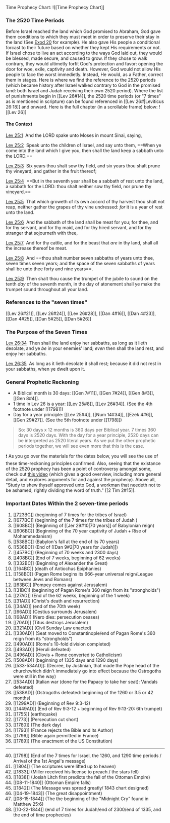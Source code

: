 Time Prophecy Chart:
![[Time Prophecy Chart]]

### The 2520 Time Periods
Before Israel reached the land which God promised to Abraham, God gave them conditions to which they must meet in order to preserve their stay in the land (See [Exod 20](Exod%2020.md) for example). He also gave His people a conditional forcast to their future based on whether they kept His requirements or not. If Israel chose to live an act according to the ways God laid out, they would be blessed, made secure, and caused to grow. If they chose to walk contrary, they would ultimetly forfit God's protection and favor: opening the door for woe, exile, captivity and death. However, God would not allow His people to face the worst immedietly. Instead, He would, as a Father, correct them in stages. Here is where we find the reference to the 2520 periods (which became history after Israel walked contrary to God in the promised land: both Israel and Judah receiving their own 2520 period). Where the list of punishments begin in [[Lev 26#14]], the 2520 time periods (or "7 times" as is mentioned in scripture) can be found referenced in [[Lev 26#|Leviticus 26:18]] and onward. Here is the full chapter (in a scrollable frame) below:
![[Lev 26]]


#### The Context
[Lev 25:1](verseid:3.25.1)  And the LORD spake unto Moses in mount Sinai, saying,

[Lev 25:2](verseid:3.25.2)  Speak unto the children of Israel, and say unto them, ==When ye come into the land which I give you, then shall the land keep a sabbath unto the LORD.==

[Lev 25:3](verseid:3.25.3)  Six years thou shalt sow thy field, and six years thou shalt prune thy vineyard, and gather in the fruit thereof;

[Lev 25:4](verseid:3.25.4)  ==But in the seventh year shall be a sabbath of rest unto the land, a sabbath for the LORD: thou shalt neither sow thy field, nor prune thy vineyard.==

[Lev 25:5](verseid:3.25.5)  That which groweth of its own accord of thy harvest thou shalt not reap, neither gather the grapes of thy vine undressed: _for_ it is a year of rest unto the land.

[Lev 25:6](verseid:3.25.6)  And the sabbath of the land shall be meat for you; for thee, and for thy servant, and for thy maid, and for thy hired servant, and for thy stranger that sojourneth with thee,

[Lev 25:7](verseid:3.25.7)  And for thy cattle, and for the beast that _are_ in thy land, shall all the increase thereof be meat.

[Lev 25:8](verseid:3.25.8)  And ==thou shalt number seven sabbaths of years unto thee, seven times seven years; and the space of the seven sabbaths of years shall be unto thee forty and nine years==.

[Lev 25:9](verseid:3.25.9)  Then shalt thou cause the trumpet of the jubile to sound on the tenth _day_ of the seventh month, in the day of atonement shall ye make the trumpet sound throughout all your land.

### References to the "seven times"
[[Lev 26#21]], [[Lev 26#24]], [[Lev 26#28]], [[Dan 4#16]], [[Dan 4#23]], [[Dan 4#25]], [[Dan 5#25]], [[Dan 5#26]]

### The Purpose  of the Seven Times
[Lev 26:34](verseid:3.26.34)  Then shall the land enjoy her sabbaths, as long as it lieth desolate, and ye _be_ in your enemies' land; _even_ then shall the land rest, and enjoy her sabbaths.

[Lev 26:35](verseid:3.26.35)  As long as it lieth desolate it shall rest; because it did not rest in your sabbaths, when ye dwelt upon it.

### General Prophetic Reckoning 
- A Biblical month is 30 days: [[Gen 7#11]], [[Gen 7#24]], [[Gen 8#3]], [[Gen 8#4]].
- 1 time in Lev 26 is a year: [[Lev 25#8]], [[Lev 26#34]]. (See the 4th footnote under [[1798]])
- Day for a year principle: [[Lev 25#4]], [[Num 14#34]], [[Ezek 4#6]], [[Gen 29#27]]. (See the 5th footnote under [[1798]])
> So: 30 days x 12 months is 360 days per Biblical year. 7 times 360 days is 2520 days. With the day for a year principle, 2520 days can be interpreted as 2520 literal years. As we put the other prophetic periods together, we will see even more that this is the case.

❗ As you go over the materials for the dates below, you will see the use of these time-reckoning principles confirmed. Also, seeing that the existance of the 2520 prophecy has been a point of controversy amongst some, check out [this video](https://www.youtube.com/watch?v=J8XDUQ2fB28&list=PLz8q63xKec66zY8BlfOVo-6TN5u57rqqr&index=3) (which gives a good overview, including more general detail, and explores arguments for and against the prophecy). Above all, "Study to shew thyself approved unto God, a workman that needeth not to be ashamed, rightly dividing the word of truth." [[2 Tim 2#15]].  

### Important Dates Within the 2 seven-time periods
1. [[723BC]] (beginning of 7 times for the tribes of Israel)
2. [[677BC]] (beginning of the 7 times for the tribes of Judah )
3. [[608BC]] (Beginning of [[Jer 29#10|70 years]] of Babylonian reign)
4. [[606BC]] (Beginning of the 70 year captivity of Judah + Rise of Mohammedanism)
5.  [[538BC]] (Babylon's fall at the end of its 70 years) 
6. [[536BC]] (End of [[Dan 9#2|70 years for Judah]])
8. [[457BC]] (Beginning of 70 weeks and 2300 days)
9. [[408BC]] (End of 7 weeks, beginning of 62 weeks) 
10. [[332BC]] (Beginning of Alexander the Great)
12. [[164BC]] (death of Antiochus Epiphanies)
13. [[158BC]] (Pagan Rome begins its 666-year universal reign/League between Jews and Romans)
14. [[63BC]] (Pompey comes against Jerusalem) 
15.  [[31BC]] (beginning of Pagan Rome's 360 reign from its "strongholds")
16. [[27AD]] (End of the 62 weeks, beginning of the 1 week)
17. [[31AD]] (Christ's death and resurrection)
18. [[34AD]] (end of the 70th week)
19. [[66AD]] (Cestius surrounds Jerusalem)
20. [[68AD]] (Nero dies: persecution ceases)
21. [[70AD]] (Titus destroys Jerusalem)
22. [[321AD]] (Civil Sunday Law enacted)
23. [[330AD]] (Seat moved to Constantinople/end of Pagan Rome's 360 reign from its "strongholds")
24. [[490AD]] (Rome's 10-fold division completed)
25. [[493AD]] (Heruli defeated)
26. [[496AD]] (Clovis + Rome converted to Catholicism)
27. [[508AD]] (beginning of 1335 days and 1290 days)
28. [[533-534AD]]: (Decree, by Justinian, that made the Pope head of the church:which didn't immediately go into effect because the Ostrogoths were still in the way)
29. [[534AD]] (Italian war (done for the Papacy to take her seat): Vandals defeated)
30. [[538AD]] (Ostrogoths defeated: beginning of the 1260 or 3.5 or 42 months)
31. [[1299AD]] (Beginning of Rev 9:3-12)
32. [[1449AD]] (End of Rev 9:3-12 + beginning of Rev 9:13-20: 6th trumpet)
33. [[1755]] (earthquake)
34. [[1773]] (Persecution cut short)
35. [[1780]] (The dark day) 
36. [[1793]] (France rejects the Bible and its Author)
37. [[1796]] (Bible again permitted in France)
38. [[1789]] (The enactment of the US Constitution)
- - - 
40. [[1798]] (End of the 7 times for Israel, the 1260, and 1290 time periods / Arrival of the 1st Angel's message)
41. [[1804]] (The scriptures were lifted up to heaven)
42. [[1833]] (Miller received his license to preach / the stars fell)
43. [[1838]] (Josiah Litch first predicts the fall of the Ottoman Empire)
44. [[08-11-1840]] (Ottoman Empire falls)
45. [[1842]] (The Message was spread greatly/ 1843 chart designed)
46. [[04-19-1843]] (The great disappointment)
47. [[08-15-1844]] (The the beginning of the "Midnight Cry" found in Matthew 25:6)
48. [[10-22-1844]] (end of 7 times for Judah/end of 2300/end of 1335, and the end of time prophecies)

